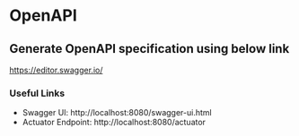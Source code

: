 # OpenAPI

## Generate OpenAPI specification using below link
https://editor.swagger.io/

### Useful Links
* Swagger UI: http://localhost:8080/swagger-ui.html
* Actuator Endpoint: http://localhost:8080/actuator